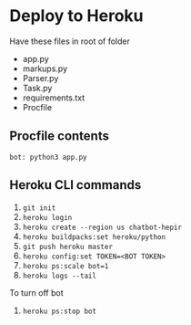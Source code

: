 # Deploy to Heroku
Have these files in root of folder
- app.py
- markups.py
- Parser.py
- Task.py
- requirements.txt
- Procfile

## Procfile contents
`bot: python3 app.py`

## Heroku CLI commands
1. `git init`
2. `heroku login`
3. `heroku create --region us chatbot-hepir`
4. `heroku buildpacks:set heroku/python`
5. `git push heroku master`
6. `heroku config:set TOKEN=<BOT TOKEN>`
7. `heroku ps:scale bot=1`
8. `heroku logs --tail`

To turn off bot
1. `heroku ps:stop bot`